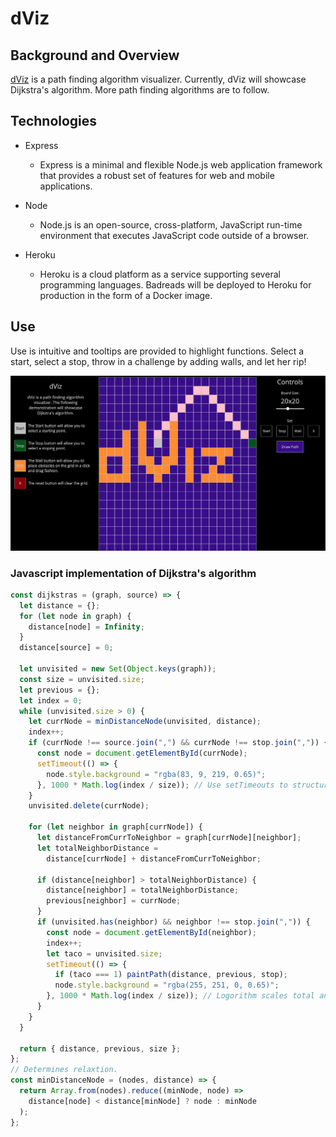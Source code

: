 # dViz

## Background and Overview

[dViz](https://d-viz.herokuapp.com/) is a path finding algorithm visualizer. Currently, dViz will showcase Dijkstra's algorithm. More path finding algorithms are to follow.

## Technologies

- Express

  - Express is a minimal and flexible Node.js web application framework that provides a robust set of features for web and mobile applications.

- Node

  - Node.js is an open-source, cross-platform, JavaScript run-time environment that executes JavaScript code outside of a browser.

- Heroku

  - Heroku is a cloud platform as a service supporting several programming languages. Badreads will be deployed to Heroku for production in the form of a Docker image.

## Use

Use is intuitive and tooltips are provided to highlight functions. Select a start, select a stop, throw in a challenge by adding walls, and let her rip!

![demo_shot](https://raw.githubusercontent.com/drexel-ue/dViz/master/demo_pngs/demo.png)

### Javascript implementation of Dijkstra's algorithm

```javascript
const dijkstras = (graph, source) => {
  let distance = {};
  for (let node in graph) {
    distance[node] = Infinity;
  }
  distance[source] = 0;

  let unvisited = new Set(Object.keys(graph));
  const size = unvisited.size;
  let previous = {};
  let index = 0;
  while (unvisited.size > 0) {
    let currNode = minDistanceNode(unvisited, distance);
    index++;
    if (currNode !== source.join(",") && currNode !== stop.join(",")) {
      const node = document.getElementById(currNode);
      setTimeout(() => {
        node.style.background = "rgba(83, 9, 219, 0.65)";
      }, 1000 * Math.log(index / size)); // Use setTimeouts to structure animation tree after the math behind the algorithm.
    }
    unvisited.delete(currNode);

    for (let neighbor in graph[currNode]) {
      let distanceFromCurrToNeighbor = graph[currNode][neighbor];
      let totalNeighborDistance =
        distance[currNode] + distanceFromCurrToNeighbor;

      if (distance[neighbor] > totalNeighborDistance) {
        distance[neighbor] = totalNeighborDistance;
        previous[neighbor] = currNode;
      }
      if (unvisited.has(neighbor) && neighbor !== stop.join(",")) {
        const node = document.getElementById(neighbor);
        index++;
        let taco = unvisited.size;
        setTimeout(() => {
          if (taco === 1) paintPath(distance, previous, stop);
          node.style.background = "rgba(255, 251, 0, 0.65)";
        }, 1000 * Math.log(index / size)); // Logorithm scales total animation duration to the size of the query field.
      }
    }
  }

  return { distance, previous, size };
};
// Determines relaxtion.
const minDistanceNode = (nodes, distance) => {
  return Array.from(nodes).reduce((minNode, node) =>
    distance[node] < distance[minNode] ? node : minNode
  );
};
```
